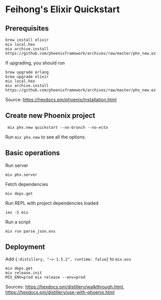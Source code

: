 # Feihong's Elixir Quickstart

## Prerequisites

    brew install elixir
    mix local.hex
    mix archive.install https://github.com/phoenixframework/archives/raw/master/phx_new.ez

If upgrading, you should run

    brew upgrade erlang
    brew upgrade elixir
    mix local.hex
    mix archive.install https://github.com/phoenixframework/archives/raw/master/phx_new.ez

Source: https://hexdocs.pm/phoenix/installation.html

## Create new Phoenix project

     mix phx.new quickstart --no-brunch --no-ecto

Run `mix phx.new` to see all the options.

## Basic operations

Run server

    mix phx.server

Fetch dependencies

    mix deps.get

Run REPL with project dependencies loaded

    iex -S mix

Run a script

    mix run parse_json.exs

## Deployment

Add `{:distillery, "~> 1.5.2", runtime: false}` to `mix.exs`

    mix deps.get
    mix release.init
    MIX_ENV=prod mix release --env=prod

Sources: https://hexdocs.pm/distillery/walkthrough.html, https://hexdocs.pm/distillery/use-with-phoenix.html
